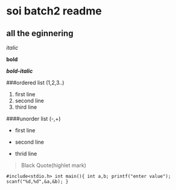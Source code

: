 # soi batch2 readme 
## all the eginnering 
*italic*

**bold**

***bold-italic***

###ordered list (1,2,3..)
1. first line
2. second line
3. third line

####unorder list (-,+)
- first line 
+ second line 
- thrid line 

> Black Quote(highlet mark)

`#include<stdio.h>
int main(){
int a,b;
printf("enter value");
scanf("%d,%d",&a,&b);
}`


